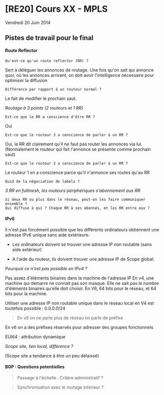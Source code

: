 # [RE20] Cours XX - MPLS
Vendredi 20 Juin 2014

## Pistes de travail pour le final

#### Route Reflector

    Qu'est-ce qu'un route reflector (RR) ?

Sert à déléguer les annonces de routage.
Une fois qu'on sait qui annonce quoi, où les annonces arrivent, on doit
avoir l'intelligence nécessaire pour optimiser la diffusion

    Différence par rapport à un routeur normal ?

Le fait de modifier le prochain saut.

_Routage à 3 points (2 routeurs et 1 RR)_

    Est-ce que le RR a conscience d'être RR ?

Oui

    Est-ce que le routeur 3 a conscience de parler à un RR ?

Oui, le RR dit clairement qu'il ne faut pas router les annonces via lui.
(Normalement le routeur qui fait l'annonce se présente comme prochain saut)

    Est-ce que le routeur 3 a conscience de parler à un RR ?

Le routeur 1 en a conscience parce qu'il n'annonce ses routes qu'au RR

    Quid de la négociation de labels ?

_3 RR en fullmesh, les routeurs périphériques s'abonnement aux RR_

    Si deux RR ou plus dans le réseau, peut-on les faire communiquer ensemble ?
    Qui diffuse à qui ? Chaque RR à ses abonnés, et les RR entre eux ?

#### IPv6

Il n'est pas forcément possible que les différents ordinateurs obtiennent une
adresse IPv6 unique sans aide extérieure.

- Les ordinateurs doivent se trouver une adresse IP non routable (sans aide
  extérieur)

- A l'aide du routeur, ils doivent trouver une adresse IP de Scope global.

_Pourquoi ce n'est pas possible en IPv4 ?_

Pas assez d'éléments binaires dans la machine de l'adresse IP
En v4, une machine qui démarre ne connait pas son masque. Elle ne sait pas le
nombre d'éléments binaires qu'elle doit choisir. En V6, 64 bits pour le
réseau, et 64 bits pour la machine.

Utiliser une adresse IP non routable unique dans le réseau local en V4 est
toutefois possible : 0.0.0.0/24

> En v6 on ne parle plus de réseau on parle de préfixe

En v6 on a des préfixes réservés pour adresser des groupes fonctionnels

EUI64 : attribution dynamique

_Scope site, lien local, différence ?_

(Scope site a tendance à être un peu délaissé)


#### BGP : Questions potentielles

> Passage à l'échelle : Critère administratif ?

> Synchronisation avec le routage intérieur ?
